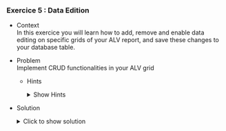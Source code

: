 
### Exercice 5 : Data Edition

- Context \
  In this exercice you will learn how to add, remove and enable data editing on specific grids of your ALV report, and save these changes to your database table.
- Problem \
  Implement CRUD functionalities in your ALV grid
  - Hints 
    <details>
    <summary> Show Hints </summary>

      * Look into the fields available for each row of the GT_FCAT1 table that we created earlier. You can use CTRLK+SPACE to get a list of available fields.

      * Try to code your own versions of the ADD_ROW and DELETE_ROW forms. Make sure they don't allow the user to modify values that they shouldn't be able to, and make sure those values are handled automatically
     </details>

- Solution 
  <details>
    <summary>Click to show solution</summary>
    Let's loop over the fields we want to make editable on our alv grid and change their Edit value by adding this piece of code to our DISPLAY_DATA form

     ```abap
       " loop over all fields in GT_FCAT1 and edit properties accordingly
    LOOP AT GT_FCAT1 INTO DATA(GS_FCAT_ENTRY)
        WHERE FIELDNAME = 'ADRES_MAIL_SALARIES'
        OR FIELDNAME = 'NOM_SALARIES'.
        GS_FCAT_ENTRY-EDIT = 'X'.
        MODIFY GT_FCAT1 FROM GS_FCAT_ENTRY TRANSPORTING EDIT
        WHERE FIELDNAME = 'ADRES_MAIL_SALARIES'
        OR FIELDNAME = 'NOM_SALARIES'.
        EXIT.
    ENDLOOP.
     ```

    We can now edit the Name fields of our alv report

    ![Editable](https://github.com/Fabeure/ABAP-Initiation/blob/main/Images/Editable.png?raw=true)


    So far, only the display value of the field we are editing changes. Neither the internal table nor the database table are being changed.

    Let's first make the changes propagate to the internal table by calling the 
    **REGISTER_EDIT_EVENT** of our grid instance inside of our DISPLAY_DATA form.

    ```abap
        " register edit events on grid to propagate to internal table
    CALL METHOD GV_GRID001->REGISTER_EDIT_EVENT
     EXPORTING
      I_EVENT_ID = CL_GUI_ALV_GRID=>MC_EVT_MODIFIED.
    ```

    Now that our edits are propagated to the internal table, we can add a 'Save' button to our screen that will persist the changes to the database table.
    (adding the button has already been covered, refer to [Exercice 4](https://github.com/Fabeure/ABAP-Initiation/blob/main/Exercice4.md))

    Lets now code the logic for our UPDATE form

    ```abap
        *&---------------------------------------------------------------------*
        *& Form update
        *&---------------------------------------------------------------------*
        *& updates db table after modifiying internal table via alv
        *& need to hit ENTER before pressing save
        *&---------------------------------------------------------------------*
        *& -->  p1        text
        *& <--  p2        text
        *&---------------------------------------------------------------------*
        FORM UPDATE.

          
          FIELD-SYMBOLS <fs_data> LIKE LINE OF wt_liste_salaries_full.

          LOOP AT wt_liste_salaries_full ASSIGNING <fs_data>.
            MOVE-CORRESPONDING <fs_data> TO ls_liste_salaries_full.
            MODIFY zexosalaries FROM ls_liste_salaries_full.
          ENDLOOP.


        ENDFORM.
    ```

    For more information on field-symbols and how to use them, refer to: [ABAP CheatSheet - Dynamic Programming - Field Symbols](https://github.com/SAP-samples/abap-cheat-sheets/blob/main/06_Dynamic_Programming.md#field-symbols)

    Clicking on the save button after modifying entries will now persist the data to our database table.


    Before we move on to adding and deleting entries, let's first remove the default add and delete buttons that are on our screen using the **IT_TOOLBAR_EXCLUDING**
    parameter of our **SET_TABLE_FOR_FIRST_DISPLAY** method

    ```abap
      DATA : LT_EXCLUDE_FUNCTIONS TYPE UI_FUNCTIONS.

      " Add the default buttons you want to remove to the LT_EXCLUDE_FUNCTIONS table 
      APPEND CL_GUI_ALV_GRID=>MC_FC_LOC_INSERT_ROW TO LT_EXCLUDE_FUNCTIONS.
      APPEND CL_GUI_ALV_GRID=>MC_FC_LOC_APPEND_ROW TO LT_EXCLUDE_FUNCTIONS.
      APPEND CL_GUI_ALV_GRID=>MC_FC_LOC_PASTE TO LT_EXCLUDE_FUNCTIONS.
      APPEND CL_GUI_ALV_GRID=>MC_FC_LOC_PASTE_NEW_ROW TO LT_EXCLUDE_FUNCTIONS.

      " display alv report
            CALL METHOD GV_GRID001->SET_TABLE_FOR_FIRST_DISPLAY
            EXPORTING
            *     I_BUFFER_ACTIVE               =
            *     I_BYPASSING_BUFFER            =
            *     I_CONSISTENCY_CHECK           =
            *     I_STRUCTURE_NAME              = 
            *     IS_VARIANT                    =
                  I_SAVE                        = 'A'
            *     I_DEFAULT                     = 'X'
                  IS_LAYOUT                     = GS_LAYOUT1
            *     IS_PRINT                      =
            *     IT_SPECIAL_GROUPS             =
                  IT_TOOLBAR_EXCLUDING          = LT_EXCLUDE_FUNCTIONS
            *     IT_HYPERLINK                  =
            *     IT_ALV_GRAPHICS               =
            *     IT_EXCEPT_QINFO               =
            *     IR_SALV_ADAPTER               =
            CHANGING
                  IT_OUTTAB                     = wt_liste_salaries_full
                  IT_FIELDCATALOG               = GT_FCAT1
            *     IT_SORT                       =
            *     IT_FILTER                     =
            EXCEPTIONS
                  INVALID_PARAMETER_COMBINATION = 1
                  PROGRAM_ERROR                 = 2
                  TOO_MANY_LINES                = 3
                  OTHERS                        = 4.
            IF SY-SUBRC <> 0.
            *     Implement suitable error handling here
            ENDIF.

    ```

    This is what our display will now look like

    ![Toolbar](https://github.com/Fabeure/ABAP-Initiation/blob/main/Images/Toolbar.png?raw=true)


    Let's add our own Add Salarie and Remove Salarie toolbar keys, using the GUI STATUS


    ![Toolbar_Add](https://github.com/Fabeure/ABAP-Initiation/blob/main/Images/Toolbar_Add.png?raw=true)

    Let's add these two keys to our USER COMMANDS module 

    ```abap
    *----------------------------------------------------------------------*
    ***INCLUDE ZMM_DOCUMENTATION_SABER_USEI01.
    *----------------------------------------------------------------------*
    *&---------------------------------------------------------------------*
    *&      Module  USER_COMMAND_0001  INPUT
    *&---------------------------------------------------------------------*
    *       text
    *----------------------------------------------------------------------*
    MODULE USER_COMMAND_0001 INPUT.
      CASE sy-ucomm.
      WHEN 'BACK'.
        LEAVE TO SCREEN 0.
      WHEN 'LEAVE'.
        LEAVE PROGRAM.
      WHEN 'EXIT'.
        LEAVE PROGRAM.
      WHEN 'SAVE'.
        PERFORM UPDATE.
      WHEN 'ADD'.
        PERFORM ADD.
      WHEN 'REMOVE'.
        PERFORM REMOVE.
      ENDCASE.
    ENDMODULE.	
    ```

    Let's add a few data declarations to our main source file that we will re-use throughout the rest of our forms
    Try understanding what these declarations will be useful for

    ```abap
      DATA : I_SELECTED_ROWS TYPE LVC_T_ROW,
             W_SELECTED_ROWS TYPE  LVC_S_ROW,
             WA TYPE ZTLISTE_SALARIES_FULL.
    ```

    Next, let's code the logic for our ADD_ROW and REMOVE_ROW forms:

    ```abap
    *&---------------------------------------------------------------------*
    *& Form add_row
    *&---------------------------------------------------------------------*
    *& add row to alv display and then persist it to db
    *& ID_SAL and CREATED_ON automatically assigned
    *&---------------------------------------------------------------------*
    *& -->  p1        text
    *& <--  p2        text
    *&---------------------------------------------------------------------*
    FORM ADD_ROW.
      DATA : WA_NEW_ROW     TYPE ztliste_salaries_full,
             LV_MAX_ID      TYPE ztliste_salaries_full-ID_SAL,
             LV_MAX_ID_INT  TYPE INT8,
             LV_MAX_ID_CHAR TYPE CHAR30.

      SELECT MAX( ID_SAL ) INTO LV_MAX_ID FROM ZEXOSALARIES.

      LV_MAX_ID_INT = CONV I( LV_MAX_ID ).
      LV_MAX_ID_INT = LV_MAX_ID_INT + 1.


      LV_MAX_ID_CHAR = |{ LV_MAX_ID_INT }|.
      WA_NEW_ROW-ID_SAL = LV_MAX_ID_CHAR.
      APPEND WA_NEW_ROW TO wa_liste_salaries_full.

    ENDFORM.



    *&---------------------------------------------------------------------*
    *& Form delete_row
    *&---------------------------------------------------------------------*
    *& delete selected row(s) from alv display and persist changes to db
    *&---------------------------------------------------------------------*
    *& -->  p1        text
    *& <--  p2        text
    *&---------------------------------------------------------------------*
    FORM DELETE_ROW.
      DATA: WA_SELECTED_ROW TYPE SY-TABIX,
            WA_MODIFIED     TYPE ZEXOSALARIES.

      CALL METHOD GV_GRID001->GET_SELECTED_ROWS
        IMPORTING
          ET_INDEX_ROWS = I_SELECTED_ROWS.

      LOOP AT I_SELECTED_ROWS INTO WA_SELECTED_ROW.
        READ TABLE wt_liste_salaries_full INTO WA INDEX WA_SELECTED_ROW.
        MOVE-CORRESPONDING WA TO WA_MODIFIED.

      DELETE FROM ZEXOSALARIES WHERE ID_SAL = WA_MODIFIED-ID_SAL.
      ENDLOOP.

    ENDFORM.
    ```		


    Finally, let's add a REFRESH form to our PBO module that will refresh our internal table that is displayed in oru alv report, so we can see our modifications in real time.


    ```abap
    *&---------------------------------------------------------------------*
    *& Form refresh
    *&---------------------------------------------------------------------*
    *& refresh data in internal tables AND database tables
    *& resource extensive but important for maintaining consistency
    *& when manipulating entries
    *&---------------------------------------------------------------------*
    *& -->  p1        text
    *& <--  p2        text
    *&---------------------------------------------------------------------*
    FORM REFRESH.

      IF NOT sy-ucomm = 'ADD'.  " This is here to prevent performing a refresh before adding our new entry to the database table.

      PERFORM SELECT_SALARIES.
      PERFORM SELECT_SOCIETES.
      PERFORM FILL FULL.
      ENDIF.
      CALL METHOD GV_GRID001->REFRESH_TABLE_DISPLAY.
    ENDFORM.
    ```

    Our pbo module should look something like this now

    ```abap
    MODULE STATUS_0001 OUTPUT.
    SET PF-STATUS 'STATUS001'.
    SET TITLEBAR 'SCREEN001'.

      IF GV_CONTAINER001 IS INITIAL. " we add this condition to only create the container and grid once.
      CREATE OBJECT GV_CONTAINER001
      EXPORTING
      CONTAINER_NAME = 'CONTAINER001'.

      CREATE OBJECT GV_GRID001
      EXPORTING
      I_PARENT = GV_CONTAINER001.
      PERFORM DISPLAY_DATA.
      ENDIF.

      PERFORM REFRESH.
    ENDMODULE.
    ```

    We can now add new entries, save them, and delete them through our ALV report.

  </details>